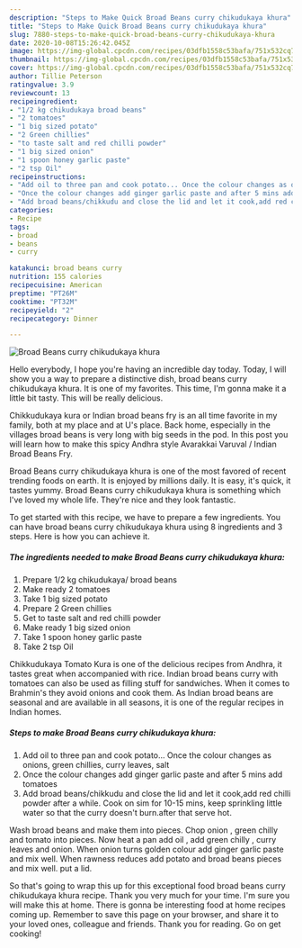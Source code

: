 ```yaml
---
description: "Steps to Make Quick Broad Beans curry chikudukaya khura"
title: "Steps to Make Quick Broad Beans curry chikudukaya khura"
slug: 7880-steps-to-make-quick-broad-beans-curry-chikudukaya-khura
date: 2020-10-08T15:26:42.045Z
image: https://img-global.cpcdn.com/recipes/03dfb1558c53bafa/751x532cq70/broad-beans-curry-chikudukaya-khura-recipe-main-photo.jpg
thumbnail: https://img-global.cpcdn.com/recipes/03dfb1558c53bafa/751x532cq70/broad-beans-curry-chikudukaya-khura-recipe-main-photo.jpg
cover: https://img-global.cpcdn.com/recipes/03dfb1558c53bafa/751x532cq70/broad-beans-curry-chikudukaya-khura-recipe-main-photo.jpg
author: Tillie Peterson
ratingvalue: 3.9
reviewcount: 13
recipeingredient:
- "1/2 kg chikudukaya broad beans"
- "2 tomatoes"
- "1 big sized potato"
- "2 Green chillies"
- "to taste salt and red chilli powder"
- "1 big sized onion"
- "1 spoon honey garlic paste"
- "2 tsp Oil"
recipeinstructions:
- "Add oil to three pan and cook potato... Once the colour changes as onions, green chillies, curry leaves, salt"
- "Once the colour changes add ginger garlic paste and after 5 mins add tomatoes"
- "Add broad beans/chikkudu and close the lid and let it cook,add red chilli powder after a while. Cook on sim for 10-15 mins, keep sprinkling little water so that the curry doesn&#39;t burn.after that serve hot."
categories:
- Recipe
tags:
- broad
- beans
- curry

katakunci: broad beans curry 
nutrition: 155 calories
recipecuisine: American
preptime: "PT26M"
cooktime: "PT32M"
recipeyield: "2"
recipecategory: Dinner

---
```



![Broad Beans curry chikudukaya khura](https://img-global.cpcdn.com/recipes/03dfb1558c53bafa/751x532cq70/broad-beans-curry-chikudukaya-khura-recipe-main-photo.jpg)

Hello everybody, I hope you're having an incredible day today. Today, I will show you a way to prepare a distinctive dish, broad beans curry chikudukaya khura. It is one of my favorites. This time, I'm gonna make it a little bit tasty. This will be really delicious.

Chikkudukaya kura or Indian broad beans fry is an all time favorite in my family, both at my place and at U&#39;s place. Back home, especially in the villages broad beans is very long with big seeds in the pod. In this post you will learn how to make this spicy Andhra style Avarakkai Varuval / Indian Broad Beans Fry.

Broad Beans curry chikudukaya khura is one of the most favored of recent trending foods on earth. It is enjoyed by millions daily. It is easy, it's quick, it tastes yummy. Broad Beans curry chikudukaya khura is something which I've loved my whole life. They're nice and they look fantastic.


To get started with this recipe, we have to prepare a few ingredients. You can have broad beans curry chikudukaya khura using 8 ingredients and 3 steps. Here is how you can achieve it.

<!--inarticleads1-->

##### The ingredients needed to make Broad Beans curry chikudukaya khura:

1. Prepare 1/2 kg chikudukaya/ broad beans
1. Make ready 2 tomatoes
1. Take 1 big sized potato
1. Prepare 2 Green chillies
1. Get to taste salt and red chilli powder
1. Make ready 1 big sized onion
1. Take 1 spoon honey garlic paste
1. Take 2 tsp Oil


Chikkudukaya Tomato Kura is one of the delicious recipes from Andhra, it tastes great when accompanied with rice. Indian broad beans curry with tomatoes can also be used as filling stuff for sandwiches. When it comes to Brahmin&#39;s they avoid onions and cook them. As Indian broad beans are seasonal and are available in all seasons, it is one of the regular recipes in Indian homes. 

<!--inarticleads2-->

##### Steps to make Broad Beans curry chikudukaya khura:

1. Add oil to three pan and cook potato... Once the colour changes as onions, green chillies, curry leaves, salt
1. Once the colour changes add ginger garlic paste and after 5 mins add tomatoes
1. Add broad beans/chikkudu and close the lid and let it cook,add red chilli powder after a while. Cook on sim for 10-15 mins, keep sprinkling little water so that the curry doesn&#39;t burn.after that serve hot.


Wash broad beans and make them into pieces. Chop onion , green chilly and tomato into pieces. Now heat a pan add oil , add green chilly , curry leaves and onion. When onion turns golden colour add ginger garlic paste and mix well. When rawness reduces add potato and broad beans pieces and mix well. put a lid. 

So that's going to wrap this up for this exceptional food broad beans curry chikudukaya khura recipe. Thank you very much for your time. I'm sure you will make this at home. There is gonna be interesting food at home recipes coming up. Remember to save this page on your browser, and share it to your loved ones, colleague and friends. Thank you for reading. Go on get cooking!
